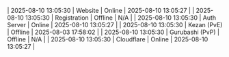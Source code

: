 | 2025-08-10 13:05:30 | Website | Online | 2025-08-10 13:05:27 |
| 2025-08-10 13:05:30 | Registration | Offline | N/A |
| 2025-08-10 13:05:30 | Auth Server | Online | 2025-08-10 13:05:27 |
| 2025-08-10 13:05:30 | Kezan (PvE) | Offline | 2025-08-03 17:58:02 |
| 2025-08-10 13:05:30 | Gurubashi (PvP) | Offline | N/A |
| 2025-08-10 13:05:30 | Cloudflare | Online | 2025-08-10 13:05:27 |
